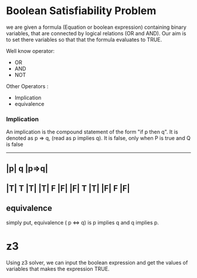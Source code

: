 # Boolean Satisfiability Problem

we are given a formula (Equation or boolean expression) containing binary variables, that are connected by logical relations (OR and AND). Our aim is to set there variables so that that the formula evaluates to TRUE.

Well know operator: 
- OR 
- AND
- NOT

Other Operators :
- Implication
- equivalence 

### Implication 

An implication is the compound statement of the form "if p then q". It is denoted as p => q, (read as p implies q). It is false, only when P is true and Q is false

--------------
|p| q  |p=>q|
--------------
|T| T |T|
|T| F |F|
|F| T |T|
|F| F |F|
--------------

## equivalence 
simply put, equivalence ( p <=> q) is p implies q and q implies p. 

# z3
Using z3 solver, we can input the boolean expression and get the values of variables that makes the expression TRUE.

